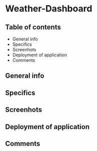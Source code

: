 # Weather-Dashboard

## Table of contents

* General info
* Specifics
* Screenhots
* Deployment of application
* Comments

## General info


## Specifics


## Screenhots

## Deployment of application

## Comments